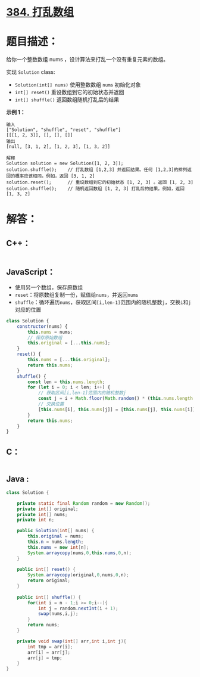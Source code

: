 # [384. 打乱数组](https://leetcode-cn.com/problems/shuffle-an-array/)

# 题目描述：

给你一个整数数组 nums ，设计算法来打乱一个没有重复元素的数组。

实现 `Solution` class:

- `Solution(int[] nums)` 使用整数数组 `nums` 初始化对象
- `int[] reset()` 重设数组到它的初始状态并返回
- `int[] shuffle()` 返回数组随机打乱后的结果



**示例 1：**

```
输入
["Solution", "shuffle", "reset", "shuffle"]
[[[1, 2, 3]], [], [], []]
输出
[null, [3, 1, 2], [1, 2, 3], [1, 3, 2]]

解释
Solution solution = new Solution([1, 2, 3]);
solution.shuffle();    // 打乱数组 [1,2,3] 并返回结果。任何 [1,2,3]的排列返回的概率应该相同。例如，返回 [3, 1, 2]
solution.reset();      // 重设数组到它的初始状态 [1, 2, 3] 。返回 [1, 2, 3]
solution.shuffle();    // 随机返回数组 [1, 2, 3] 打乱后的结果。例如，返回 [1, 3, 2]
```



# 解答：

## C++：

```cpp

```

## JavaScript：

- 使用另一个数组，保存原数组
- `reset`：将原数组复制一份，赋值给`nums`，并返回`nums`
- `shuffle`：循环遍历`nums`，获取区间`[i,len-1]`范围内的随机整数`j`，交换`i`和`j`对应的位置

```javascript
class Solution {
    constructor(nums) {
        this.nums = nums;
        // 保存原始数组
        this.original = [...this.nums];
    }
    reset() {
        this.nums = [...this.original];
        return this.nums;
    }
    shuffle() {
        const len = this.nums.length;
        for (let i = 0; i < len; i++) {
            // 获取区间[i,len-1]范围内的随机整数j
            const j = i + Math.floor(Math.random() * (this.nums.length - i));
            // 交换位置
            [this.nums[i], this.nums[j]] = [this.nums[j], this.nums[i]];
        }
        return this.nums;
    }
}
```

## C：

```c

```

## Java :
```java
class Solution {

    private static final Random random = new Random();
    private int[] original;
    private int[] nums;
    private int n;

    public Solution(int[] nums) {
        this.original = nums;
        this.n = nums.length;
        this.nums = new int[n];
        System.arraycopy(nums,0,this.nums,0,n);
    }
    
    public int[] reset() {
        System.arraycopy(original,0,nums,0,n);
        return original;
    }
    
    public int[] shuffle() {
        for(int i = n - 1;i >= 0;i--){
            int j = random.nextInt(i + 1);
            swap(nums,i,j);
        }
        return nums;
    }

    private void swap(int[] arr,int i,int j){
        int tmp = arr[i];
        arr[i] = arr[j];
        arr[j] = tmp;
    }
}
```
